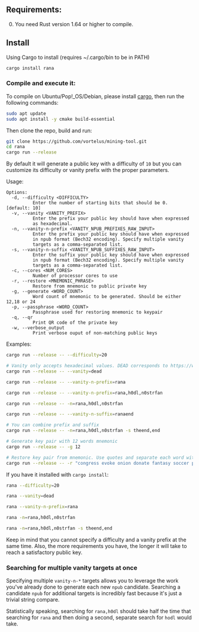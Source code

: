 ## Requirements:

0. You need Rust version 1.64 or higher to compile.

## Install

Using Cargo to install (requires ~/.cargo/bin to be in PATH)

```bash
cargo install rana
```

### Compile and execute it:

To compile on Ubuntu/Pop!\_OS/Debian, please install [cargo](https://www.rust-lang.org/tools/install), then run the following commands:

```bash
sudo apt update
sudo apt install -y cmake build-essential
```

Then clone the repo, build and run:

```bash
git clone https://github.com/vortelus/mining-tool.git
cd rana
cargo run --release
```

By default it will generate a public key with a difficulty of `10` but you can customize its difficulty or vanity prefix with the proper parameters.

Usage:

```
Options:
  -d, --difficulty <DIFFICULTY>
          Enter the number of starting bits that should be 0. [default: 10]
  -v, --vanity <VANITY_PREFIX>
          Enter the prefix your public key should have when expressed
          as hexadecimal.
  -n, --vanity-n-prefix <VANITY_NPUB_PREFIXES_RAW_INPUT>
          Enter the prefix your public key should have when expressed
          in npub format (Bech32 encoding). Specify multiple vanity
          targets as a comma-separated list.
  -s, --vanity-n-suffix <VANITY_NPUB_SUFFIXES_RAW_INPUT>
          Enter the suffix your public key should have when expressed
          in npub format (Bech32 encoding). Specify multiple vanity
          targets as a comma-separated list.
  -c, --cores <NUM_CORES>
          Number of processor cores to use
  -r, --restore <MNEMONIC_PHRASE>
          Restore from mnemonic to public private key
  -g, --generate <WORD_COUNT>
          Word count of mnemonic to be generated. Should be either 12,18 or 24
  -p, --passphrase <WORD_COUNT>
          Passphrase used for restoring mnemonic to keypair
  -q, --qr
          Print QR code of the private key
  -w, --verbose_output
          Print verbose ouput of non-matching public keys
```

Examples:

```bash
cargo run --release -- --difficulty=20

# Vanity only accepts hexadecimal values. DEAD corresponds to https://www.hexdictionary.com/hex/DEAD, not an example username string.
cargo run --release -- --vanity=dead

cargo run --release -- --vanity-n-prefix=rana

cargo run --release -- --vanity-n-prefix=rana,h0dl,n0strfan

cargo run --release -- -n=rana,h0dl,n0strfan

cargo run --release -- --vanity-n-suffix=ranaend

# You can combine prefix and suffix
cargo run --release -- -n=rana,h0dl,n0strfan -s theend,end

# Generate key pair with 12 words mnemonic
cargo run --release -- -g 12

# Restore key pair from mnemonic. Use quotes and separate each word with a space
cargo run --release -- -r "congress evoke onion donate fantasy soccer project fiction envelope body faith mean"
```

If you have it installed with `cargo install`:

```bash
rana --difficulty=20

rana --vanity=dead

rana --vanity-n-prefix=rana

rana -n=rana,h0dl,n0strfan

rana -n=rana,h0dl,n0strfan -s theend,end
```

Keep in mind that you cannot specify a difficulty and a vanity prefix at the same time.
Also, the more requirements you have, the longer it will take to reach a satisfactory public key.

### Searching for multiple vanity targets at once

Specifying multiple `vanity-n-*` targets allows you to leverage the work you've already done to generate each new `npub` candidate. Searching a candidate `npub` for additional targets is incredibly fast because it's just a trivial string compare.

Statistically speaking, searching for `rana,h0dl` should take half the time that searching for `rana` and then doing a second, separate search for `hodl` would take.

